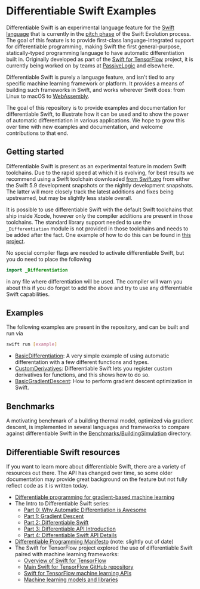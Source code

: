 # Differentiable Swift Examples

Differentiable Swift is an experimental language feature for the [Swift language](https://www.swift.org) that is currently
in the [pitch phase](https://forums.swift.org/t/differentiable-programming-for-gradient-based-machine-learning/42147) of
the Swift Evolution process. The goal of this feature is to provide first-class language-integrated support for 
differentiable programming, making Swift the first general-purpose, statically-typed programming language to have automatic
differentiation built in. Originally developed as part of the
[Swift for TensorFlow](https://www.tensorflow.org/swift/guide/overview) project, it is currently being worked on by teams
at [PassiveLogic](https://passivelogic.com) and elsewhere.

Differentiable Swift is purely a language feature, and isn't tied to any specific machine learning framework or platform.
It provides a means of building such frameworks in Swift, and works wherever Swift does: from Linux to macOS to
[WebAssembly](https://swiftwasm.org).

The goal of this repository is to provide examples and documentation for differentiable Swift, to illustrate how it can be
used and to show the power of automatic differentiation in various applications. We hope to grow this over time with new
examples and documentation, and welcome contributions to that end.

## Getting started

Differentiable Swift is present as an experimental feature in modern Swift toolchains. Due to the rapid speed at which it
is evolving, for best results we recommend using a Swift toolchain downloaded [from Swift.org](https://www.swift.org/download/)
from either the Swift 5.9 development snapshots or the nightly development snapshots. The latter will more closely track
the latest additions and fixes being upstreamed, but may be slightly less stable overall.

It is possible to use differentiable Swift with the default Swift toolchains that ship inside Xcode, however only the
compiler additions are present in those toolchains. The standard library support needed to use the `_Differentiation` module
is not provided in those toolchains and needs to be added after the fact. One example of how to do this can be found
in [this project](https://github.com/philipturner/differentiation).

No special compiler flags are needed to activate differentiable Swift, but you do need to place the following

```swift
import _Differentiation
```

in any file where differentiation will be used. The compiler will warn you about this if you do forget to add the above
and try to use any differentiable Swift capabilities.

## Examples

The following examples are present in the repository, and can be built and run via

```bash
swift run [example]
```

- [BasicDifferentiation](Sources/BasicDifferentiation/main.swift): A very simple example of using automatic differentation with a few different functions and types.
- [CustomDerivatives](Sources/CustomDerivatives/main.swift): Differentiable Swift lets you register custom derivatives for functions, and this shows how to do so.
- [BasicGradientDescent](Sources/BasicGradientDescent/main.swift): How to perform gradient descent optimization in Swift.


## Benchmarks

A motivating benchmark of a building thermal model, optimized via gradient descent, is implemented
in several languages and frameworks to compare against differentiable Swift in the [Benchmarks/BuildingSimulation](Benchmarks/BuildingSimulation/) directory.

## Differentiable Swift resources

If you want to learn more about differentiable Swift, there are a variety of resources out there. The API has changed over time,
so some older documentation may provide great background on the feature but not fully reflect code as it is written today.

- [Differentiable programming for gradient-based machine learning](https://forums.swift.org/t/differentiable-programming-for-gradient-based-machine-learning/42147)
- The Intro to Differentiable Swift series:
  - [Part 0: Why Automatic Differentiation is Awesome](https://medium.com/passivelogic/intro-to-differentiable-swift-part-0-why-automatic-differentiation-is-awesome-a522128ca9e3)
  - [Part 1: Gradient Descent](https://medium.com/passivelogic/intro-to-differentiable-swift-part-1-gradient-descent-181a06aaa596)
  - [Part 2: Differentiable Swift](https://medium.com/passivelogic/intro-to-differentiable-swift-part-2-differentiable-swift-25a99b97087f)
  - [Part 3: Differentiable API Introduction](https://medium.com/passivelogic/intro-to-differentiable-swift-part-3-differentiable-api-introduction-2d8d747e0ac8)
  - [Part 4: Differentiable Swift API Details](https://medium.com/passivelogic/intro-to-differentiable-swift-part-4-differentiable-swift-api-details-b6368c2dae5)
- [Differentiable Programming Manifesto](https://github.com/apple/swift/blob/main/docs/DifferentiableProgramming.md) (note: slightly out of date)
- The Swift for TensorFlow project explored the use of differentiable Swift paired with machine learning frameworks:
  - [Overview of Swift for TensorFlow](https://www.tensorflow.org/swift/guide/overview)
  - [Main Swift for TensorFlow GitHub repository](https://github.com/tensorflow/swift)
  - [Swift for TensorFlow machine learning APIs](https://github.com/tensorflow/swift-apis)
  - [Machine learning models and libraries](https://github.com/tensorflow/swift-models)
 

